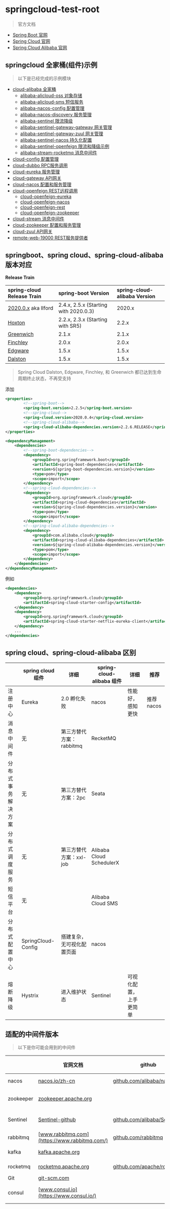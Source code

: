 # springcloud-test-root

> 官方文档

* [Spring Boot 官网](https://spring.io/projects/spring-boot)
* [Spring Cloud 官网](https://spring.io/projects/spring-cloud)
* [Spring Cloud Alibaba 官网](https://spring.io/projects/spring-cloud-alibaba)


## springcloud 全家桶(组件)示例

> 以下是已经完成的示例模块

- [cloud-alibaba 全家桶](cloud-alibaba) 
    - [alibaba-alicloud-oss 对象存储](./cloud-alibaba/alibaba-alicloud-oss)
    - [alibaba-alicloud-sms 短信服务](./cloud-alibaba/alibaba-alicloud-sms)
    - [alibaba-nacos-config 配置管理](./cloud-alibaba/alibaba-nacos-config)
    - [alibaba-nacos-discovery 服务管理](./cloud-alibaba/alibaba-nacos-discovery)
    - [alibaba-sentinel 限流降级](./cloud-alibaba/alibaba-sentinel)
    - [alibaba-sentinel-gateway-gateway 网关管理](./cloud-alibaba/alibaba-sentinel-gateway-gateway)
    - [alibaba-sentinel-gateway-zuul 网关管理](./cloud-alibaba/alibaba-sentinel-gateway-zuul)
    - [alibaba-sentinel-nacos 持久化配置](./cloud-alibaba/alibaba-sentinel-nacos)
    - [alibaba-sentinel-openfeign 限流和降级示例](./cloud-alibaba/alibaba-sentinel-openfeign)
    - [alibaba-stream-rocketmq 消息中间件](./cloud-alibaba/alibaba-stream-rocketmq)
- [cloud-config 配置管理](cloud-config) 
- [cloud-dubbo  RPC服务调用](cloud-dubbo) 
- [cloud-eureka 服务管理](cloud-eureka)   
- [cloud-gateway API网关](cloud-gateway)    
- [cloud-nacos 配置和服务管理](cloud-nacos)      
- [cloud-openfeign REST远程调用](cloud-openfeign)    
    - [cloud-openfeign-eureka](./cloud-openfeign/cloud-openfeign-eureka)  
    - [cloud-openfeign-nacos](./cloud-openfeign/cloud-openfeign-nacos)  
    - [cloud-openfeign-rest](./cloud-openfeign/cloud-openfeign-rest)  
    - [cloud-openfeign-zookeeper](./cloud-openfeign/cloud-openfeign-zookeeper)  
- [cloud-stream 消息中间件](cloud-stream)      
- [cloud-zookeeper 配置和服务管理](cloud-zookeeper)     
- [cloud-zuul API网关](cloud-zuul)     
- [remote-web-19000 REST服务提供者](remote-web-19000)     


## springboot、spring cloud、spring-cloud-alibaba 版本对应
**Release Train**

| spring-cloud Release Train                                   | spring-boot Version                          |                spring-cloud-alibaba  Version         |
| :----------------------------------------------------------- | :------------------------------------ | :-------------------------------------------------- |
| [2020.0.x](https://github.com/spring-cloud/spring-cloud-release/wiki/Spring-Cloud-2020.0-Release-Notes) aka Ilford | 2.4.x, 2.5.x (Starting with 2020.0.3) |  2020.x    |
| [Hoxton](https://github.com/spring-cloud/spring-cloud-release/wiki/Spring-Cloud-Hoxton-Release-Notes) | 2.2.x, 2.3.x (Starting with SR5)      |   2.2.x            |
| [Greenwich](https://github.com/spring-projects/spring-cloud/wiki/Spring-Cloud-Greenwich-Release-Notes) | 2.1.x                                 |  2.1.x        |  
| [Finchley](https://github.com/spring-projects/spring-cloud/wiki/Spring-Cloud-Finchley-Release-Notes) | 2.0.x                                 |    2.0.x        |
| [Edgware](https://github.com/spring-projects/spring-cloud/wiki/Spring-Cloud-Edgware-Release-Notes) | 1.5.x                                 |      1.5.x        |
| [Dalston](https://github.com/spring-projects/spring-cloud/wiki/Spring-Cloud-Dalston-Release-Notes) | 1.5.x                                 |     1.5.x         |

> Spring Cloud Dalston, Edgware, Finchley, 和 Greenwich 都已达到生命周期终止状态，不再受支持


添加

```xml
<properties>
        <!--spring-boot-->
        <spring-boot.version>2.2.5</spring-boot.version>
        <!--spring-cloud-->
        <spring-cloud.version>2020.0.4</spring-cloud.version>
        <!--spring-cloud-alibaba-->
        <spring-cloud-alibaba-dependencies.version>2.2.6.RELEASE</spring-cloud-alibaba-dependencies.version>
</properties>

<dependencyManagement>
    <dependencies>
        <!--spring-boot-dependencies-->
        <dependency>
            <groupId>org.springframework.boot</groupId>
            <artifactId>spring-boot-dependencies</artifactId>
            <version>${spring-boot-dependencies.version}</version>
            <type>pom</type>
            <scope>import</scope>
        </dependency>
        <!--spring-cloud-dependencies-->
        <dependency>
            <groupId>org.springframework.cloud</groupId>
            <artifactId>spring-cloud-dependencies</artifactId>
            <version>${spring-cloud-dependencies.version}</version>
            <type>pom</type>
            <scope>import</scope>
        </dependency>
        <!--spring-cloud-alibaba-dependencies-->
        <dependency>
            <groupId>com.alibaba.cloud</groupId>
            <artifactId>spring-cloud-alibaba-dependencies</artifactId>
            <version>${spring-cloud-alibaba-dependencies.version}</version>
            <type>pom</type>
            <scope>import</scope>
        </dependency>
    </dependencies>
</dependencyManagement>
```

例如

```xml
<dependencies>
    <dependency>
        <groupId>org.springframework.cloud</groupId>
        <artifactId>spring-cloud-starter-config</artifactId>
    </dependency>
    <dependency>
        <groupId>org.springframework.cloud</groupId>
        <artifactId>spring-cloud-starter-netflix-eureka-client</artifactId>
    </dependency>
    ...
</dependencies>
```

## spring cloud、spring-cloud-alibaba 区别

|                    | spring cloud 组件 | 详细  | spring-cloud-alibaba 组件  | 详细  |  推荐  |
| ----------------- | ---------- | ---------- | ---------- | ---------- | ---------- | 
| 注册中心           | Eureka    | 2.0 孵化失败 | nacos  | 性能好，感知更快  | 推荐nacos |
| 消息中间件         | 无  | 第三方替代方案：rabbitmq  | RecketMQ  |   |  |
| 分布式事务解决方案  | 无  |  第三方替代方案：2pc | Seata  |   |  |
| 分布式调度服务	    | 无  |  第三方替代方案：xxl-job            | Alibaba Cloud SchedulerX  |   |  |
| 短信平台           | 无  |               | Alibaba Cloud  SMS  |   |  |
| 分布式配置中心      | SpringCloud-Config  | 搭建复杂，无可视化配置页面   | nacos   |   |  |
| 熔断降级           | Hystrix  |   进入维护状态      | 	Sentinel  | 可视化配置，上手更简单  |  |


## 适配的中间件版本

> 以下是你可能会用到的中间件

|                    | 官网文档 | github  | 使用版本下载  | 详细  |  推荐  |
| ----------------- | ---------- | ---------- | ---------- | ---------- | ---------- | 
| nacos            | [nacos.io/zh-cn](https://nacos.io/zh-cn/)          | [github.com/alibaba/nacos](https://github.com/alibaba/nacos) | [nacos-1.4.2](https://github.com/alibaba/nacos/releases/tag/1.4.2)  |   |  |
| zookeeper        | [zookeeper.apache.org](http://zookeeper.apache.org/releases.html)    |  | [zookeeper-3.6.3-bin.tar.gz](https://www.apache.org/dyn/closer.lua/zookeeper/zookeeper-3.6.3/apache-zookeeper-3.6.3-bin.tar.gz)  |   |  |
| Sentinel         | [Sentinel-github](https://github.com/alibaba/Sentinel) | [github.com/alibaba/Sentinel](https://github.com/alibaba/Sentinel) | [sentinel-dashboard-1.8.2.jar](https://github.com/alibaba/Sentinel/releases)  |   |  |
| rabbitmq         | [www.rabbitmq.com](https://www.rabbitmq.com/)      | [github.com/rabbitmq](https://github.com/rabbitmq) | [rabbitmq-3.9.8](https://github.com/rabbitmq/rabbitmq-server/releases/download/v3.9.8)  |   |  |
| kafka            | [kafka.apache.org](http://kafka.apache.org/)       |  | [kafka_2.13-3.0.0.tgz](http://kafka.apache.org/downloads)  |   |  |
| rocketmq         | [rocketmq.apache.org](http://rocketmq.apache.org/) | [github.com/apache/rocketmq](https://github.com/apache/rocketmq) | [rocketmq-4.9.1](https://www.apache.org/dyn/closer.cgi?path=rocketmq/4.9.1/rocketmq-all-4.9.1-source-release.zip)  |   |  |
| Git              | [git-scm.com](https://git-scm.com/)       |           | [git-latest](https://git-scm.com/downloads)  |   |  |
| consul           | [www.consul.io](https://www.consul.io/)       |           | [downloads-consul-1.11.1](https://www.consul.io/downloads)  |   |  |


